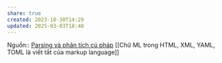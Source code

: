 ```yaml
---
share: true
created: 2023-10-30T14:29
updated: 2025-03-03T18:48
---
```

Nguồn:: [Parsing và phân tích cú pháp](https://nkthanh.dev/posts/parsing-va-phan-tich-cu-phap)
[[Chữ ML trong HTML, XML, YAML, TOML là viết tắt của markup language]]
